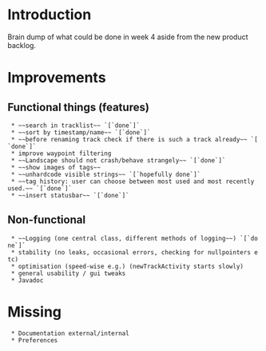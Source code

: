 Introduction
============

Brain dump of what could be done in week 4 aside from the new product
backlog.

Improvements
============

Functional things (features)
----------------------------

``  * ~~search in tracklist~~ `[`done`]` ``\
``  * ~~sort by timestamp/name~~ `[`done`]` ``\
``  * ~~before renaming track check if there is such a track already~~ `[`done`]` ``\
` * improve waypoint filtering`\
``  * ~~Landscape should not crash/behave strangely~~ `[`done`]` ``\
` * ~~show images of tags~~`\
``  * ~~unhardcode visible strings~~ `[`hopefully done`]` ``\
``  * ~~tag history: user can choose between most used and most recently used.~~ `[`done`]` ``\
``  * ~~insert statusbar~~ `[`done`]` ``

Non-functional
--------------

``  * ~~Logging (one central class, different methods of logging~~) `[`done`]` ``\
` * stability (no leaks, occasional errors, checking for nullpointers etc)`\
` * optimisation (speed-wise e.g.) (newTrackActivity starts slowly)`\
` * general usability / gui tweaks`\
` * Javadoc`

Missing
=======

` * Documentation external/internal`\
` * Preferences`
